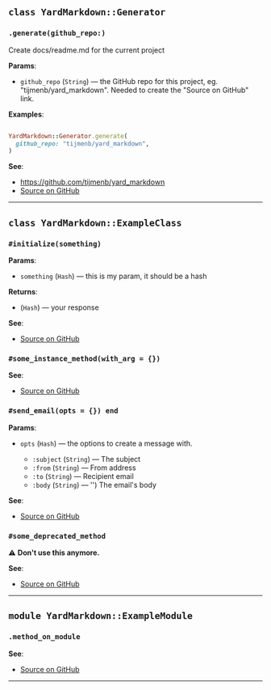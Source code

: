 
## `class YardMarkdown::Generator`

### `.generate(github_repo:)`

Create docs/readme.md for the current project

**Params**:

- `github_repo` (`String`) — the GitHub repo for this project, eg. "tijmenb/yard_markdown".
Needed to create the "Source on GitHub" link.
  

**Examples**:

```ruby

YardMarkdown::Generator.generate(
  github_repo: "tijmenb/yard_markdown",
)
```

**See**:
- https://github.com/tijmenb/yard_markdown
- [Source on GitHub](https://github.com/tijmenb/yard_markdown/blob/master/lib/yard_markdown/generator.rb#L16)

---

## `class YardMarkdown::ExampleClass`

### `#initialize(something)`

**Params**:

- `something` (`Hash`) — this is my param, it should be a hash
  

**Returns**:

- (`Hash`) — your response

**See**:
- [Source on GitHub](https://github.com/tijmenb/yard_markdown/blob/master/lib/yard_markdown/test_classes/example_class.rb#L5)

### `#some_instance_method(with_arg = {})`


**See**:
- [Source on GitHub](https://github.com/tijmenb/yard_markdown/blob/master/lib/yard_markdown/test_classes/example_class.rb#L8)

### `#send_email(opts = {}) end`

**Params**:

- `opts` (`Hash`) — the options to create a message with.
  
  - `:subject` (`String`) — The subject
  - `:from` (`String`) — From address
  - `:to` (`String`) — Recipient email
  - `:body` (`String`) — '') The email's body

**See**:
- [Source on GitHub](https://github.com/tijmenb/yard_markdown/blob/master/lib/yard_markdown/test_classes/example_class.rb#L16)

### `#some_deprecated_method`

⚠️ **Don't use this anymore.**

**See**:
- [Source on GitHub](https://github.com/tijmenb/yard_markdown/blob/master/lib/yard_markdown/test_classes/example_class.rb#L19)

---

## `module YardMarkdown::ExampleModule`

### `.method_on_module`


**See**:
- [Source on GitHub](https://github.com/tijmenb/yard_markdown/blob/master/lib/yard_markdown/test_classes/example_class.rb#L25)

---

